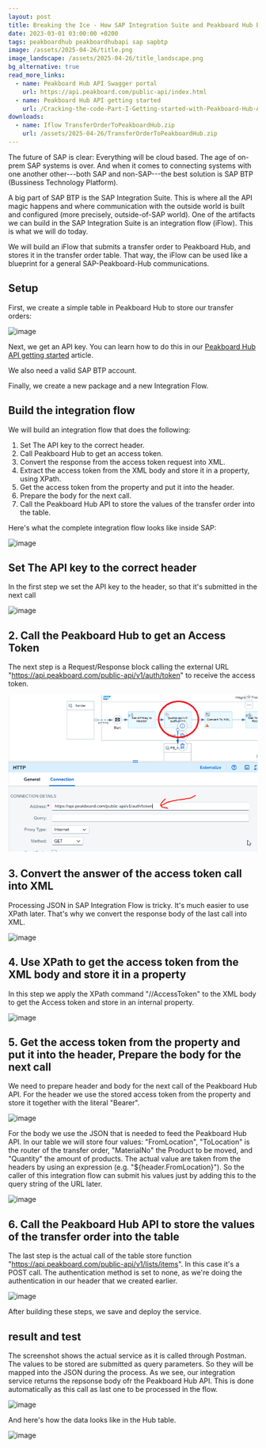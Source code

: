 ```yaml
---
layout: post
title: Breaking the Ice - How SAP Integration Suite and Peakboard Hub Became Best Friends
date: 2023-03-01 03:00:00 +0200
tags: peakboardhub peakboardhubapi sap sapbtp
image: /assets/2025-04-26/title.png
image_landscape: /assets/2025-04-26/title_landscape.png
bg_alternative: true
read_more_links:
  - name: Peakboard Hub API Swagger portal
    url: https://api.peakboard.com/public-api/index.html
  - name: Peakboard Hub API getting started
    url: /Cracking-the-code-Part-I-Getting-started-with-Peakboard-Hub-API.html
downloads:
  - name: Iflow TransferOrderToPeakboardHub.zip
    url: /assets/2025-04-26/TransferOrderToPeakboardHub.zip
---
```

The future of SAP is clear: Everything will be cloud based. The age of on-prem SAP systems is over. And when it comes to connecting systems with one another other---both SAP and non-SAP---the best solution is SAP BTP (Bussiness Technology Platform).

A big part of SAP BTP is the SAP Integration Suite. This is where all the API magic happens and where communication with the outside world is built and configured (more precisely, outside-of-SAP world). One of the artifacts we can build in the SAP Integration Suite is an integration flow (iFlow). This is what we will do today.

We will build an iFlow that submits a transfer order to Peakboard Hub, and stores it in the transfer order table. That way, the iFlow can be used like a blueprint for a general SAP-Peakboard-Hub communications.

## Setup

First, we create a simple table in Peakboard Hub to store our transfer orders:

![image](/assets/2025-04-26/010.png)

Next, we get an API key. You can learn how to do this in our [Peakboard Hub API getting started](/Cracking-the-code-Part-I-Getting-started-with-Peakboard-Hub-API.html) article.

We also need a valid SAP BTP account.

Finally, we create a new package and a new Integration Flow. 

## Build the integration flow

We will build an integration flow that does the following:
1. Set The API key to the correct header.
2. Call Peakboard Hub to get an access token.
3. Convert the response from the access token request into XML.
4. Extract the access token from the XML body and store it in a property, using XPath.
5. Get the access token from the property and put it into the header.
5. Prepare the body for the next call.
6. Call the Peakboard Hub API to store the values of the transfer order into the table.

Here's what the complete integration flow looks like inside SAP:

![image](/assets/2025-04-26/020.png)

## Set The API key to the correct header

In the first step we set the API key to the header, so that it's submitted in the next call

![image](/assets/2025-04-26/030.png)

## 2. Call the Peakboard Hub to get an Access Token

The next step is a Request/Response block calling the external URL "https://api.peakboard.com/public-api/v1/auth/token" to receive the access token.

![image](/assets/2025-04-26/040.png)

## 3. Convert the answer of the access token call into XML

Processing JSON in SAP Integration Flow is tricky. It's much easier to use XPath later. That's why we convert the response body of the last call into XML.

![image](/assets/2025-04-26/050.png)

## 4. Use XPath to get the access token from the XML body and store it in a property

In this step we apply the XPath command "//AccessToken" to the XML body to get the Access token and store in an internal property.

![image](/assets/2025-04-26/060.png)

## 5. Get the access token from the property and put it into the header, Prepare the body for the next call

We need to prepare header and body for the next call of the Peakboard Hub API. For the header we use the stored access token from the property and store it together with the literal "Bearer".

![image](/assets/2025-04-26/070.png)

For the body we use the JSON that is needed to feed the Peakboard Hub API. In our table we will store four values: "FromLocation", "ToLocation" is the router of the transfer order, "MaterialNo" the Product to be moved, and "Quantity" the amount of products. The actual value are taken from the headers by using an expression (e.g. "${header.FromLocation}"). So the caller of this integration flow can submit his values just by adding this to the query string of the URL later.

![image](/assets/2025-04-26/080.png)

## 6. Call the Peakboard Hub API to store the values of the transfer order into the table

The last step is the actual call of the table store function "https://api.peakboard.com/public-api/v1/lists/items". In this case it's a POST call. The authentication method is set to none, as we're doing the authentication in our header that we created earlier.

![image](/assets/2025-04-26/090.png)

After building these steps, we save and deploy the service.

## result and test

The screenshot shows the actual service as it is called through Postman. The values to be stored are submitted as query parameters. So they will be mapped into the JSON during the process. As we see, our integration service returns the repsonse body ofr the Peakboard Hub API. This is done automatically as this call as last one to be processed in the flow.

![image](/assets/2025-04-26/100.png)

And here's how the data looks like in the Hub table.

![image](/assets/2025-04-26/110.png)


